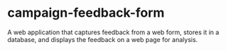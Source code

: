 # campaign-feedback-form
A web application that captures feedback from a web form, stores it in a database, and displays the feedback on a web page for analysis.
